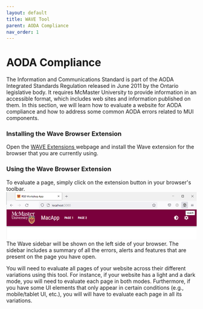 ```yaml
---
layout: default
title: WAVE Tool
parent: AODA Compliance
nav_order: 1
---
```


# AODA Compliance 

The Information and Communications Standard is part of the AODA Integrated Standards Regulation released in June 2011 by the Ontario legislative body. It requires McMaster University to provide information in an accessible format, which includes web sites and information published on them. In this section, we will learn how to evaluate a website for AODA compliance and how to address some common AODA errors related to MUI components.

### Installing the Wave Browser Extension
Open the [WAVE Extensions ](https://wave.webaim.org/extension/) webpage and install the Wave extension for the browser that you are currently using. 

### Using the Wave Browser Extension
To evaluate a page, simply click on the extension button in your browser's toolbar.
![wave-button](assets/img/wave-button.png)
The Wave sidebar will be shown on the left side of your browser. The sidebar includes a summary of all the errors, alerts and features that are present on the page you have open.

You will need to evaluate all pages of your website across their different variations using this tool. For instance, if your website has a light and a dark mode, you will need to evaluate each page in both modes. Furthermore, if you have some UI elements that only appear in certain conditions (e.g., mobile/tablet UI, etc.), you will will have to evaluate each page in all its variations. 